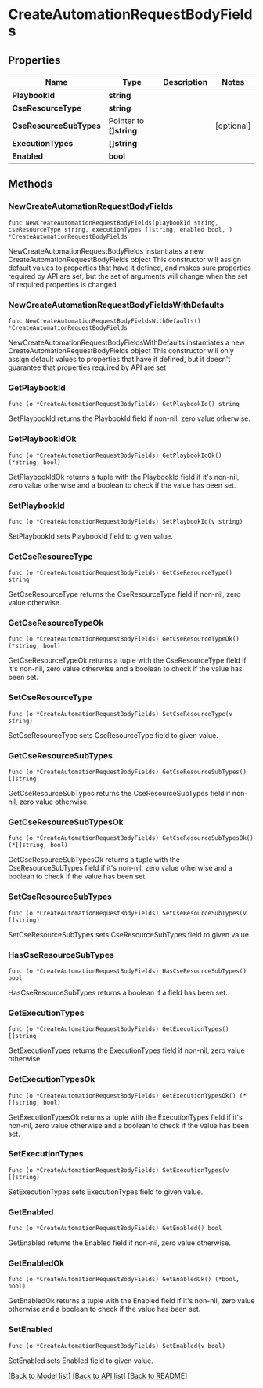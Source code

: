 # CreateAutomationRequestBodyFields

## Properties

Name | Type | Description | Notes
------------ | ------------- | ------------- | -------------
**PlaybookId** | **string** |  | 
**CseResourceType** | **string** |  | 
**CseResourceSubTypes** | Pointer to **[]string** |  | [optional] 
**ExecutionTypes** | **[]string** |  | 
**Enabled** | **bool** |  | 

## Methods

### NewCreateAutomationRequestBodyFields

`func NewCreateAutomationRequestBodyFields(playbookId string, cseResourceType string, executionTypes []string, enabled bool, ) *CreateAutomationRequestBodyFields`

NewCreateAutomationRequestBodyFields instantiates a new CreateAutomationRequestBodyFields object
This constructor will assign default values to properties that have it defined,
and makes sure properties required by API are set, but the set of arguments
will change when the set of required properties is changed

### NewCreateAutomationRequestBodyFieldsWithDefaults

`func NewCreateAutomationRequestBodyFieldsWithDefaults() *CreateAutomationRequestBodyFields`

NewCreateAutomationRequestBodyFieldsWithDefaults instantiates a new CreateAutomationRequestBodyFields object
This constructor will only assign default values to properties that have it defined,
but it doesn't guarantee that properties required by API are set

### GetPlaybookId

`func (o *CreateAutomationRequestBodyFields) GetPlaybookId() string`

GetPlaybookId returns the PlaybookId field if non-nil, zero value otherwise.

### GetPlaybookIdOk

`func (o *CreateAutomationRequestBodyFields) GetPlaybookIdOk() (*string, bool)`

GetPlaybookIdOk returns a tuple with the PlaybookId field if it's non-nil, zero value otherwise
and a boolean to check if the value has been set.

### SetPlaybookId

`func (o *CreateAutomationRequestBodyFields) SetPlaybookId(v string)`

SetPlaybookId sets PlaybookId field to given value.


### GetCseResourceType

`func (o *CreateAutomationRequestBodyFields) GetCseResourceType() string`

GetCseResourceType returns the CseResourceType field if non-nil, zero value otherwise.

### GetCseResourceTypeOk

`func (o *CreateAutomationRequestBodyFields) GetCseResourceTypeOk() (*string, bool)`

GetCseResourceTypeOk returns a tuple with the CseResourceType field if it's non-nil, zero value otherwise
and a boolean to check if the value has been set.

### SetCseResourceType

`func (o *CreateAutomationRequestBodyFields) SetCseResourceType(v string)`

SetCseResourceType sets CseResourceType field to given value.


### GetCseResourceSubTypes

`func (o *CreateAutomationRequestBodyFields) GetCseResourceSubTypes() []string`

GetCseResourceSubTypes returns the CseResourceSubTypes field if non-nil, zero value otherwise.

### GetCseResourceSubTypesOk

`func (o *CreateAutomationRequestBodyFields) GetCseResourceSubTypesOk() (*[]string, bool)`

GetCseResourceSubTypesOk returns a tuple with the CseResourceSubTypes field if it's non-nil, zero value otherwise
and a boolean to check if the value has been set.

### SetCseResourceSubTypes

`func (o *CreateAutomationRequestBodyFields) SetCseResourceSubTypes(v []string)`

SetCseResourceSubTypes sets CseResourceSubTypes field to given value.

### HasCseResourceSubTypes

`func (o *CreateAutomationRequestBodyFields) HasCseResourceSubTypes() bool`

HasCseResourceSubTypes returns a boolean if a field has been set.

### GetExecutionTypes

`func (o *CreateAutomationRequestBodyFields) GetExecutionTypes() []string`

GetExecutionTypes returns the ExecutionTypes field if non-nil, zero value otherwise.

### GetExecutionTypesOk

`func (o *CreateAutomationRequestBodyFields) GetExecutionTypesOk() (*[]string, bool)`

GetExecutionTypesOk returns a tuple with the ExecutionTypes field if it's non-nil, zero value otherwise
and a boolean to check if the value has been set.

### SetExecutionTypes

`func (o *CreateAutomationRequestBodyFields) SetExecutionTypes(v []string)`

SetExecutionTypes sets ExecutionTypes field to given value.


### GetEnabled

`func (o *CreateAutomationRequestBodyFields) GetEnabled() bool`

GetEnabled returns the Enabled field if non-nil, zero value otherwise.

### GetEnabledOk

`func (o *CreateAutomationRequestBodyFields) GetEnabledOk() (*bool, bool)`

GetEnabledOk returns a tuple with the Enabled field if it's non-nil, zero value otherwise
and a boolean to check if the value has been set.

### SetEnabled

`func (o *CreateAutomationRequestBodyFields) SetEnabled(v bool)`

SetEnabled sets Enabled field to given value.



[[Back to Model list]](../README.md#documentation-for-models) [[Back to API list]](../README.md#documentation-for-api-endpoints) [[Back to README]](../README.md)


